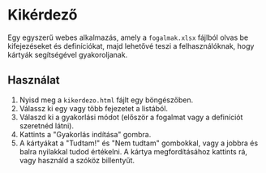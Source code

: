 # Kikérdező

Egy egyszerű webes alkalmazás, amely a `fogalmak.xlsx` fájlból olvas be kifejezéseket és definíciókat, majd lehetővé teszi a felhasználóknak, hogy kártyák segítségével gyakoroljanak.

## Használat

1.  Nyisd meg a `kikerdezo.html` fájlt egy böngészőben.
2.  Válassz ki egy vagy több fejezetet a listából.
3.  Válaszd ki a gyakorlási módot (először a fogalmat vagy a definíciót szeretnéd látni).
4.  Kattints a "Gyakorlás indítása" gombra.
5.  A kártyákat a "Tudtam!" és "Nem tudtam" gombokkal, vagy a jobbra és balra nyilakkal tudod értékelni. A kártya megfordításához kattints rá, vagy használd a szóköz billentyűt.